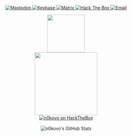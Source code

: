 <p align="center">
  <a href="https://infosec.exchange/@n0kovo">
    <img src="https://img.shields.io/mastodon/follow/109279768980598864?domain=https%3A%2F%2Finfosec.exchange&style=for-the-badge&label=%40n0kovo&logo=mastodon&logoColor=00AEFF&labelColor=black&color=7fff00" title="Mastodon">
  </a>
  <a href="http://keybase.io/n0kovo">
    <img src="https://img.shields.io/badge/n0kovo-0078D4?style=for-the-badge&logo=keybase&logoColor=00AEFF&labelColor=black&color=black" title="Keybase">
  </a>
  <a href="https://matrix.to/#/@n0kovo:matrix.org">
    <img src="https://img.shields.io/badge/@n0kovo:matrix.org-0078D4?style=for-the-badge&logo=matrix&logoColor=00AEFF&labelColor=black&color=black" title="Matrix">
  </a>
  <a href="https://app.hackthebox.com/users/13267">
    <img src="https://img.shields.io/badge/n0kovo-0078D4?style=for-the-badge&logo=Hackthebox&logoColor=00AEFF&labelColor=black&color=black" title="Hack The Box">
  </a>
  <a href="mailto:n0kovo@riseup.net">
    <img src="https://img.shields.io/badge/n0kovo@riseup.net-0078D4?style=for-the-badge&logo=riseup&logoColor=00AEFF&labelColor=black&color=black" title="Email">
  </a>
</p>
<p align="center">
  <img src="https://readme-typing-svg.demolab.com?font=Red+Hat+Mono&size=15&duration=400&color=00AEFF&vCenter=true&multiline=true&repeat=false&width=470&height=130&lines=d8b%C2%A0%C2%A0%C2%A0db%C2%A0%C2%A0.d88b.%C2%A0%C2%A0db%C2%A0%C2%A0%C2%A0dD%C2%A0%C2%A0.d88b.%C2%A0%C2%A0db%C2%A0%C2%A0%C2%A0%C2%A0db%C2%A0%C2%A0.d88b.%C2%A0%C2%A0;888o%C2%A0%C2%A088%C2%A0.8P%C2%A0%C2%A088.%C2%A088%C2%A0%2C8P'%C2%A0.8P%C2%A0%C2%A0Y8.%C2%A088%C2%A0%C2%A0%C2%A0%C2%A088%C2%A0.8P%C2%A0%C2%A0Y8.%C2%A0;88V8o%C2%A088%C2%A088%C2%A0%C2%A0d'88%C2%A088%2C8P%C2%A0%C2%A0%C2%A088%C2%A0%C2%A0%C2%A0%C2%A088%C2%A0Y8%C2%A0%C2%A0%C2%A0%C2%A08P%C2%A088%C2%A0%C2%A0%C2%A0%C2%A088%C2%A0;88%C2%A0V8o88%C2%A088%C2%A0d'%C2%A088%C2%A088%608b%C2%A0%C2%A0%C2%A088%C2%A0%C2%A0%C2%A0%C2%A088%C2%A0%608b%C2%A0%C2%A0d8'%C2%A088%C2%A0%C2%A0%C2%A0%C2%A088%C2%A0;88%C2%A0%C2%A0V888%C2%A0%6088%C2%A0%C2%A0d8'%C2%A088%C2%A0%6088.%C2%A0%608b%C2%A0%C2%A0d8'%C2%A0%C2%A0%608bd8'%C2%A0%C2%A0%608b%C2%A0%C2%A0d8'%C2%A0;VP%C2%A0%C2%A0%C2%A0V8P%C2%A0%C2%A0%60Y88P'%C2%A0%C2%A0YP%C2%A0%C2%A0%C2%A0YD%C2%A0%C2%A0%60Y88P'%C2%A0%C2%A0%C2%A0%C2%A0%C2%A0YP%C2%A0%C2%A0%C2%A0%C2%A0%C2%A0%60Y88P'%C2%A0%C2%A0" height="120px" />
  <br>
  <img src="https://readme-typing-svg.demolab.com?font=Press+Start+2P&size=8&duration=300&color=00AEFF&center=true&vCenter=true&multiline=true&repeat=false&width=540&height=180&lines=-------------------------------------------------------;%2F%2F+pentester+%2F%2F+CTF+player+%2F%2F+privacy+advocate+%2F%2F;-------------------------------------------------------;%2F%2F++python+dev+%2F%2F+antifascist+%2F%2F++Tor+relay+operator+%2F%2F;-------------------------------------------------------;%2F%2F+CCC+regular+%2F%2F+password+cracking+%2F%2F+web+scraping+%2F%2F;-------------------------------------------------------;%2F%2F+OSINT+%2F%2F+data+hoarding+%2F%2F+1312+%2F%2F;-------------------------------------------------------;%2F%2F+50+shades+of+grey+hat+%2F%2F;-------------------------------------------------------" height="200px" />
  <br>
  <a href="https://app.hackthebox.com/users/13267">
    <img align="center" src="https://www.hackthebox.com/badge/image/13267" alt="n0kovo on HackTheBox" />
  </a>
  <br>
  <br>
  <img align="center" src="https://github-readme-stats.vercel.app/api?username=n0kovo&show_icons=true&line_height=23&count_private=true&theme=github_dark&hide_rank=true&hide_title=true" alt="n0kovo's GitHub Stats" />
</p>
